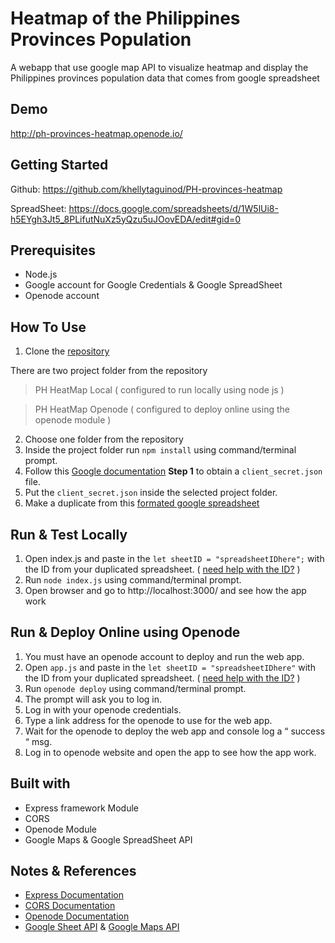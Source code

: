 # Heatmap of the Philippines Provinces Population
A webapp that use google map API to visualize heatmap and display the Philippines provinces population data that comes from google spreadsheet

## Demo
http://ph-provinces-heatmap.openode.io/

## Getting Started
Github:
 https://github.com/khellytaguinod/PH-provinces-heatmap

SpreadSheet: https://docs.google.com/spreadsheets/d/1W5lUi8-h5EYgh3Jt5_8PLifutNuXz5yQzu5uJOovEDA/edit#gid=0

## Prerequisites
* Node.js 
* Google account for Google Credentials & Google SpreadSheet
* Openode account

## How To Use
1. Clone the [repository](https://github.com/khellytaguinod/PH-provinces-heatmap)  

There are two project folder from the repository
> PH HeatMap Local ( configured to run locally using node js )

> PH HeatMap Openode ( configured to deploy online using the openode module )

2. Choose one folder from the repository
3. Inside the project folder run `npm install`  using command/terminal prompt.
4. Follow this [Google documentation](https://developers.google.com/sheets/api/quickstart/nodejs) **Step 1** to obtain a `client_secret.json` file.
5. Put the `client_secret.json` inside the selected project folder.
6. Make a duplicate from this [formated google spreadsheet](https://docs.google.com/spreadsheets/d/1W5lUi8-h5EYgh3Jt5_8PLifutNuXz5yQzu5uJOovEDA/edit?usp=sharing) 

## Run & Test Locally
1. Open index.js and paste in the `let sheetID = "spreadsheetIDhere";`  with the ID from your duplicated spreadsheet. ( [need help with the ID?](https://developers.google.com/sheets/api/guides/concepts) ) 
2. Run `node index.js` using command/terminal prompt.
3. Open browser and go to http://localhost:3000/ and see how the app work

 
## Run & Deploy Online using Openode
1. You must have an openode account to deploy and run the web app.
2. Open `app.js` and  paste in the `let sheetID = "spreadsheetIDhere"`  with the ID from your duplicated spreadsheet. ( [need help with the ID?](https://developers.google.com/sheets/api/guides/concepts) ) 
3. Run `openode deploy` using command/terminal prompt.
4. The prompt will ask you to log in.
5. Log in with your openode credentials.
6. Type a link address for the openode to use for the web app.
7. Wait for the openode to deploy the web app and console log a “ success “ msg.
8. Log in to openode website and open the app to see how the app work.

## Built with
- Express framework Module
- CORS
- Openode Module
- Google Maps & Google SpreadSheet API


## Notes & References 
- [Express Documentation](http://expressjs.com/en/starter/installing.html) 
- [CORS Documentation](https://github.com/expressjs/cors) 
- [Openode Documentation](https://openode.io/docs)
- [Google Sheet API](https://developers.google.com/sheets/api/quickstart/nodejs) & [Google Maps API](https://developers.google.com/maps/documentation/javascript/examples/)

